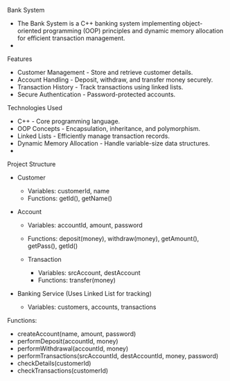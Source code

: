 Bank System
  - The Bank System is a C++ banking system implementing object-oriented programming (OOP) principles and dynamic memory allocation for efficient transaction management.
  - 
Features
 - Customer Management - Store and retrieve customer details.
 - Account Handling - Deposit, withdraw, and transfer money securely.
 - Transaction History - Track transactions using linked lists.
 - Secure Authentication - Password-protected accounts.

Technologies Used
 - C++ - Core programming language.
 - OOP Concepts - Encapsulation, inheritance, and polymorphism.
 - Linked Lists - Efficiently manage transaction records.
 - Dynamic Memory Allocation - Handle variable-size data structures.
 - 
Project Structure

  - Customer
       - Variables: customerId, name
       - Functions: getId(), getName()
    
  - Account
       - Variables: accountId, amount, password
       - Functions: deposit(money), withdraw(money), getAmount(), getPass(), getId()
    
    - Transaction
      - Variables: srcAccount, destAccount
      - Functions: transfer(money)
    
  - Banking Service (Uses Linked List for tracking)
      - Variables: customers, accounts, transactions
    
Functions:

  - createAccount(name, amount, password)
  - performDeposit(accountId, money)
  - performWithdrawal(accountId, money)
  - performTransactions(srcAccountId, destAccountId, money, password)
  - checkDetails(customerId)
  - checkTransactions(customerId)
